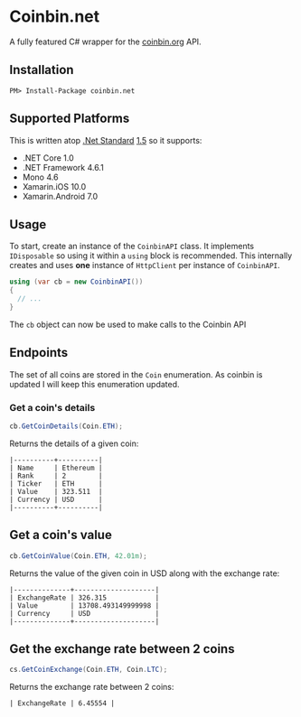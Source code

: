 # Coinbin.net

A fully featured C# wrapper for the [coinbin.org](https://coinbin.org) API.

## Installation

```
PM> Install-Package coinbin.net
```

## Supported Platforms

This is written atop [.Net
Standard](https://docs.microsoft.com/en-us/dotnet/standard/net-standard)
[1.5](https://github.com/dotnet/standard/blob/master/docs/versions/netstandard1.5.md)
so it supports:

- .NET Core 1.0
- .NET Framework 4.6.1
- Mono 4.6
- Xamarin.iOS 10.0
- Xamarin.Android 7.0

## Usage

To start, create an instance of the `CoinbinAPI` class. It implements
`IDisposable` so using it within a `using` block is recommended. This
internally creates and uses **one** instance of `HttpClient` per instance of
`CoinbinAPI`.

```cs
using (var cb = new CoinbinAPI())
{
  // ...
}
```

The `cb` object can now be used to make calls to the Coinbin API

## Endpoints

The set of all coins are stored in the `Coin` enumeration. As coinbin is
updated I will keep this enumeration updated.

### Get a coin's details

```cs
cb.GetCoinDetails(Coin.ETH);
```

Returns the details of a given coin:

```
|----------+----------|
| Name     | Ethereum |
| Rank     | 2        |
| Ticker   | ETH      |
| Value    | 323.511  |
| Currency | USD      |
|----------+----------|
```

## Get a coin's value

```cs
cb.GetCoinValue(Coin.ETH, 42.01m);
```

Returns the value of the given coin in USD along with the exchange rate:

```
|--------------+--------------------|
| ExchangeRate | 326.315            |
| Value        | 13708.493149999998 |
| Currency     | USD                |
|--------------+--------------------|
```

## Get the exchange rate between 2 coins

```cs
cs.GetCoinExchange(Coin.ETH, Coin.LTC);
```

Returns the exchange rate between 2 coins:

```
| ExchangeRate | 6.45554 |
```
